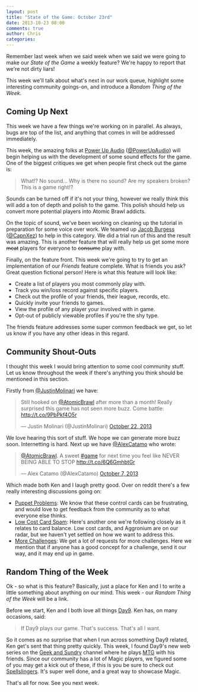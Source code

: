 ```yaml
---
layout: post
title: "State of the Game: October 23rd"
date: 2013-10-23 08:00
comments: true
author: Chris
categories: 
---
```


Remember last week when we said week when we said we were going to make our <em>State of the Game</em> a weekly feature? We're happy to report that we're not dirty liars!

This week we'll talk about what's next in our work queue, highlight some interesting community goings-on, and introduce a <em>Random Thing of the Week</em>.

<!-- more -->

## Coming Up Next

This week we have a few things we're working on in parallel. As always, bugs are top of the list, and anything that comes in will be addressed immediately.

This week, the amazing folks at <a target="_blank" href="http://powerupaudio.com/">Power Up Audio</a> (<a target="_blank" href="https://twitter.com/PowerUpAudio">@PowerUpAudio</a>) will begin helping us with the development of some sound effects for the game. One of the biggest critiques we get when people first check out the game is: 

> What!? No sound... Why is there no sound? Are my speakers broken? This is a game right!?

Sounds can be turned off if it's not your thing, however we really think this will add a ton of depth and polish to the game. This polish should help us convert more potential players into Atomic Brawl addicts.

On the topic of sound, we've been working on cleaning up the tutorial in preparation for some voice over work. We teamed up <a target="_blank" href="http://www.makewordshappen.com/">Jacob Burgess</a> (<a href="https://twitter.com/CapnXez">@CapnXez</a>) to help in this category. We did a trial run of this and the result was amazing. This is another feature that will really help us get some more <strike>meat</strike> players for everyone to <strike>consume</strike> play with.

Finally, on the feature front. This week we're going to try to get an implementation of our <em>Friends</em> feature complete. What is friends you ask? Great question fictional person! Here is what this feature will look like:

* Create a list of players you most commonly play with.
* Track you win/loss record against specific players.
* Check out the profile of your friends, their league, records, etc.
* Quickly invite your friends to games.
* View the profile of any player your involved with in game.
* Opt-out of publicly viewable profiles if you're the shy type.

The friends feature addresses some super common feedback we get, so let us know if you have any other ideas in this regard.

## Community Shout-Outs

I thought this week I would bring attention to some cool community stuff. Let us know throughout the week if there's anything you think should be mentioned in this section.

Firstly from <a target="_blank" href="https://twitter.com/JustinMolinari">@JustinMolinari</a> we have:

<blockquote class="twitter-tweet"><p>Still hooked on <a href="https://twitter.com/AtomicBrawl">@AtomicBrawl</a> after more than a month! Really surprised this game has not seen more buzz. Come battle: <a href="http://t.co/9PbPkf4O5r">http://t.co/9PbPkf4O5r</a></p>&mdash; Justin Molinari (@JustinMolinari) <a href="https://twitter.com/JustinMolinari/statuses/392732194214383616">October 22, 2013</a></blockquote>
<script async src="//platform.twitter.com/widgets.js" charset="utf-8"></script>

We love hearing this sort of stuff. We hope we can generate more buzz soon. Internetting is hard. Next up we have <a target="_blank" href="https://twitter.com/AlexCatamo">@AlexCatamo</a> who wrote:

<blockquote class="twitter-tweet"><p><a href="https://twitter.com/AtomicBrawl">@AtomicBrawl</a>. A sweet <a href="https://twitter.com/search?q=%23game&amp;src=hash">#game</a> for next time you feel like NEVER BEING ABLE TO STOP <a href="http://t.co/6Q6GmhbtGr">http://t.co/6Q6GmhbtGr</a></p>&mdash; Alex Catamo (@AlexCatamo) <a href="https://twitter.com/AlexCatamo/statuses/387128815010709504">October 7, 2013</a></blockquote>
<script async src="//platform.twitter.com/widgets.js" charset="utf-8"></script>

Which made both Ken and I laugh pretty good. Over on reddit there's a few really interesting discussions going on:

* <a target="_blank" href="http://www.reddit.com/r/atomicbrawl/comments/1osh8d/rethinking_puppet_etc/">Puppet Problems</a>: We know that these control cards can be frustrating, and would love to get feedback from the community as to what everyone else thinks.
* <a target="_blank" href="http://www.reddit.com/r/atomicbrawl/comments/1oiy4s/low_cost_card_spam_is_broken_i_suggest_a_fix/">Low Cost Card Spam</a>: Here's another one we're following closely as it relates to card balance. Low cost cards, and Aggronium are on our radar, but we haven't yet settled on how we want to address this.
* <a target="_blank" href="http://www.reddit.com/r/atomicbrawl/comments/1oy277/more_challenges/">More Challenges</a>: We get a lot of requests for more challenges. Here we mention that if anyone has a good concept for a challenge, send it our way, and it may end up in game.

## Random Thing of the Week

Ok - so what is this feature? Basically, just a place for Ken and I to write a little something about anything on our mind. This week - our <em>Random Thing of the Week</em> will be a link. 

Before we start, Ken and I both love all things <a target="_blank" href="http://day9.tv/">Day9</a>. Ken has, on many occasions, said:

> If Day9 plays our game. That's success. That's all I want. 

So it comes as no surprise that when I run across something Day9 related, Ken get's sent that thing pretty quickly. This week, I found Day9's new web series on the <a target="_blank" href="http://www.geekandsundry.com/">Geek and Sundry</a> channel where he plays <a target="_blank" href="http://www.wizards.com/magic/">MTG</a> with his friends. Since our community has a lot of Magic players, we figured some of you may get a kick out of these, if this is you be sure to check out <a target="_blank" href="http://spellslingers.geekandsundry.com/">Spellslingers</a>. It's super well done, and a great way to showcase Magic.

That's all for now. See you next week.

